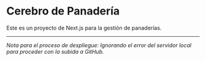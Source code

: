 # Cerebro de Panadería

Este es un proyecto de Next.js para la gestión de panaderías.

---
*Nota para el proceso de despliegue: Ignorando el error del servidor local para proceder con la subida a GitHub.*
